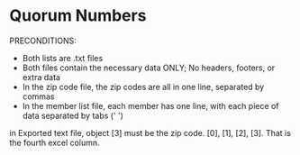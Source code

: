 # Quorum Numbers
PRECONDITIONS:
- Both lists are .txt files
- Both files contain the necessary data ONLY; No headers, footers, or extra data
- In the zip code file, the zip codes are all in one line, separated by commas
- In the member list file, each member has one line, with each piece of data separated by tabs ('   ')

in Exported text file, object [3] must be the zip code. [0], [1], [2], [3].  That is the fourth excel column.
